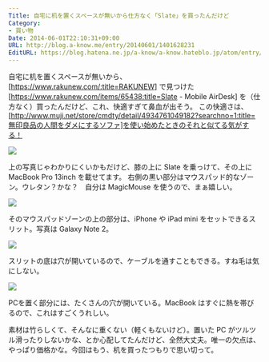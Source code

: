 ```yaml
---
Title: 自宅に机を置くスペースが無いから仕方なく「Slate」を買ったんだけど
Category:
- 買い物
Date: 2014-06-01T22:10:31+09:00
URL: http://blog.a-know.me/entry/20140601/1401628231
EditURL: https://blog.hatena.ne.jp/a-know/a-know.hateblo.jp/atom/entry/12921228815727979221
---
```



自宅に机を置くスペースが無いから、[https://www.rakunew.com/:title=RAKUNEW] で見つけた [https://www.rakunew.com/items/65438:title=Slate - Mobile AirDesk] を（仕方なく）買ったんだけど、これ、快適すぎて鼻血が出そう。
この快適さは、[http://www.muji.net/store/cmdty/detail/4934761049182?searchno=1:title=無印良品の人間をダメにするソファ]を使い始めたときのそれと似てる気がする！


<img src="http://lh4.ggpht.com/HJ9erws8-vuLnM3c8D8eOTf_O6HY0WUQDG3OH0mVdIUJgt0DpfesZ2r1Av5OX2hcCjwcnWjDnxdSpUYNQfyRvvI=s800">


上の写真じゃわかりにくいかもだけど、膝の上に Slate を乗っけて、その上に MacBook Pro 13inch を載せてます。
右側の黒い部分はマウスパッド的なゾーン。ウレタン？かな？　自分は MagicMouse を使うので、まぁ嬉しい。


<img src="http://lh3.ggpht.com/THyYINek7YBby3kGi-wUGV79KPGg-jtDezh38NFRd1x9cAW3oYKUPVdjUI-gcNmgSwtuPeV0vHONZG9njo9dPA=s800">


そのマウスパッドゾーンの上の部分は、iPhone や iPad mini をセットできるスリット。写真は Galaxy Note 2。


<img src="http://lh3.ggpht.com/C7RJ8yNKIsUcyp9fCzpbpCxP1qQiPRx6FqGG_azP1NAHbYK5xyGqWoqo7SCzoKVqFAMQunOJXmrP1Ynj5xaHunw=s800">


スリットの底は穴が開いているので、ケーブルを通すこともできる。すね毛は気にしない。


<img src="http://lh5.ggpht.com/joyi3ocYIcAs9Ju2BC0OCnVfsx2nFSP5ugwwojbe0hiMkg9Qb-aF1IcK05II6jeWfTjD2PvVK53E1YAsRvH5tFM1=s800">


PCを置く部分には、たくさんの穴が開いている。MacBook はすぐに熱を帯びるので、これはすごくうれしい。


素材は竹らしくて、そんなに重くない（軽くもないけど）。置いた PC がツルツル滑ったりしないかな、とか心配してたんだけど、全然大丈夫。唯一の欠点は、やっぱり価格かな。今回はもう、机を買ったつもりで思い切って。
